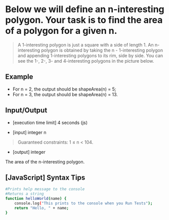 # Below we will define an n-interesting polygon. Your task is to find the area of a polygon for a given n.

>A 1-interesting polygon is just a square with a side of length 1. An n-interesting polygon is obtained by taking the n - 1-interesting polygon and appending 1-interesting polygons to its rim, side by side. You can see the 1-, 2-, 3- and 4-interesting polygons in the picture below.


## Example

* For n = 2, the output should be
shapeArea(n) = 5;
* For n = 3, the output should be
shapeArea(n) = 13.

## Input/Output

* [execution time limit] 4 seconds (js)

* [input] integer n

>Guaranteed constraints:
1 ≤ n < 104.

* [output] integer

The area of the n-interesting polygon.

## [JavaScript] Syntax Tips

```bash
#Prints help message to the console
#Returns a string
function helloWorld(name) {
    console.log("This prints to the console when you Run Tests");
    return "Hello, " + name;
}
```
